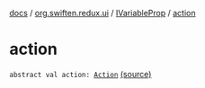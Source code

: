 [docs](../../index.md) / [org.swiften.redux.ui](../index.md) / [IVariableProp](index.md) / [action](./action.md)

# action

`abstract val action: `[`Action`](index.md#Action) [(source)](https://github.com/protoman92/KotlinRedux/tree/master/common/common-ui/src/main/kotlin/org/swiften/redux/ui/Props.kt#L18)